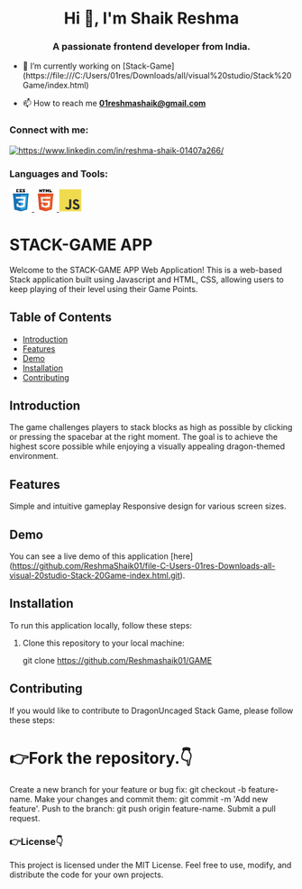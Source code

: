 <h1 align="center">Hi 👋, I'm Shaik Reshma</h1>
<h3 align="center">A passionate frontend developer from India.</h3>

- 🔭 I’m currently working on [Stack-Game] (https://file:///C:/Users/01res/Downloads/all/visual%20studio/Stack%20Game/index.html)

- 📫 How to reach me **01reshmashaik@gmail.com**

<h3 align="left">Connect with me:</h3>
<p align="left">
<a href="https://linkedin.com/in/https://linkedin.com/in/reshma-shaik-01407a266/" target="blank"><img align="center" src="https://raw.githubusercontent.com/rahuldkjain/github-profile-readme-generator/master/src/images/icons/Social/linked-in-alt.svg" alt="https://www.linkedin.com/in/reshma-shaik-01407a266/" height="30" width="40" /></a>
</p>

<h3 align="left">Languages and Tools:</h3>
<p align="left"> <a href="https://www.w3schools.com/css/" target="_blank" rel="noreferrer"> <img src="https://raw.githubusercontent.com/devicons/devicon/master/icons/css3/css3-original-wordmark.svg" alt="css3" width="40" height="40"/> </a> <a href="https://www.w3.org/html/" target="_blank" rel="noreferrer"> <img src="https://raw.githubusercontent.com/devicons/devicon/master/icons/html5/html5-original-wordmark.svg" alt="html5" width="40" height="40"/> </a> <a href="https://developer.mozilla.org/en-US/docs/Web/JavaScript" target="_blank" rel="noreferrer"> <img src="https://raw.githubusercontent.com/devicons/devicon/master/icons/javascript/javascript-original.svg" alt="javascript" width="40" height="40"/> </a> </p>

# STACK-GAME APP

Welcome to the STACK-GAME APP Web Application! This is a web-based Stack application built using Javascript and HTML, CSS, allowing users to keep playing of their level using their Game Points.

## Table of Contents

- [Introduction](#introduction)
- [Features](#features)
- [Demo](#demo)
- [Installation](#installation)
- [Contributing](#contributing)
  
## Introduction

The game challenges players to stack blocks as high as possible by clicking or pressing the spacebar at the right moment. The goal is to achieve the highest score possible while enjoying a visually appealing dragon-themed environment.

## Features

Simple and intuitive gameplay
Responsive design for various screen sizes.



## Demo

You can see a live demo of this application [here] (https://github.com/ReshmaShaik01/file-C-Users-01res-Downloads-all-visual-20studio-Stack-20Game-index.html.git). 
 
## Installation

To run this application locally, follow these steps:

1. Clone this repository to your local machine:

   git clone https://github.com/Reshmashaik01/GAME

## Contributing

If you would like to contribute to DragonUncaged Stack Game, please follow these steps:

<h1>👉Fork the repository.👇</h1>
Create a new branch for your feature or bug fix: git checkout -b feature-name.
Make your changes and commit them: git commit -m 'Add new feature'.
Push to the branch: git push origin feature-name.
Submit a pull request.

<h3>👉License👇</h3>
This project is licensed under the MIT License. Feel free to use, modify, and distribute the code for your own projects.
